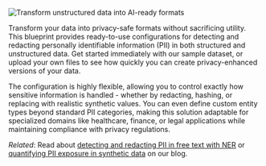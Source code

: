 ![Transform unstructured data into AI-ready formats](https://blueprints.gretel.cloud/use_cases/images/boost-minority-class-hero.png "Transform unstructured data into AI-ready formats")

Transform your data into privacy-safe formats without sacrificing utility. This blueprint provides ready-to-use configurations for detecting and redacting personally identifiable information (PII) in both structured and unstructured data. Get started immediately with our sample dataset, or upload your own files to see how quickly you can create privacy-enhanced versions of your data.

The configuration is highly flexible, allowing you to control exactly how sensitive information is handled - whether by redacting, hashing, or replacing with realistic synthetic values. You can even define custom entity types beyond standard PII categories, making this solution adaptable for specialized domains like healthcare, finance, or legal applications while maintaining compliance with privacy regulations.

_Related_: Read about [detecting and redacting PII in free text with NER](https://gretel.ai/blog/detect-and-redact-pii-in-free-text-with-ner-in-transform-v2) or [quantifying PII exposure in synthetic data](https://gretel.ai/blog/quantifying-pii-exposure-in-synthetic-data) on our blog.
